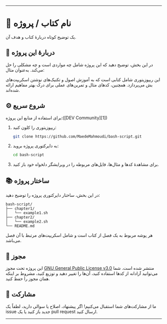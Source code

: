 
---

# 📘 نام کتاب / پروژه

یک توضیح کوتاه دربارهٔ کتاب و هدف آن.

## 📖 دربارهٔ این پروژه

در این بخش، توضیح دهید که این پروژه شامل چه مواردی است و چه مشکلی را حل می‌کند. به‌عنوان مثال:

این ریپوزیتوری شامل کتابی است که به آموزش اصول و تکنیک‌های نوشتن اسکریپت‌های بش می‌پردازد. همچنین، کدهای مثال و تمرین‌های عملی برای درک بهتر مفاهیم ارائه شده‌اند.

## ⚙️ شروع سریع

برای استفاده از منابع این پروژه:([DEV Community][1])

1. ریپوزیتوری را کلون کنید:

   ```bash
   git clone https://github.com/MaedeMahmoudi/bash-script.git
   ```



2. به دایرکتوری پروژه بروید:

   ```bash
   cd bash-script
   ```



3. برای مشاهدهٔ کدها و مثال‌ها، فایل‌های مربوطه را در ویرایشگر دلخواه خود باز کنید.

## 📚 ساختار پروژه

در این بخش، ساختار دایرکتوری پروژه را توضیح دهید:

```
bash-script/
├── chapter1/
│   └── example1.sh
├── chapter2/
│   └── example2.sh
└── README.md
```



هر پوشه مربوط به یک فصل از کتاب است و شامل اسکریپت‌های مرتبط با آن فصل می‌باشد.

## 📝 مجوز

این پروژه تحت مجوز [GNU General Public License v3.0](https://www.gnu.org/licenses/gpl-3.0.html) منتشر شده است. شما می‌توانید آزادانه از کدها استفاده کنید، آن‌ها را تغییر دهید و توزیع کنید، مشروط بر اینکه همان مجوز را حفظ کنید.

## 💬 مشارکت

ما از مشارکت‌های شما استقبال می‌کنیم! اگر پیشنهاد، اصلاح یا سوالی دارید، لطفاً یک issue جدید باز کنید یا یک pull request ارسال کنید.

---

